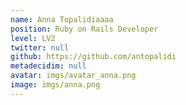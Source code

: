 ```yaml
---
name: Anna Topalidiaaaa
position: Ruby on Rails Developer
level: LV2
twitter: null
github: https://github.com/antopalidi
metadecidim: null
avatar: imgs/avatar_anna.png
image: imgs/anna.png
---
```

